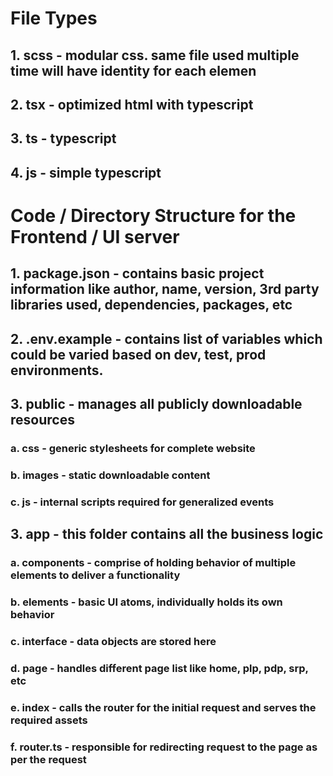 # File Types
## 1. scss     -   modular css. same file used multiple time will have identity for each elemen
## 2. tsx      -   optimized html with typescript
## 3. ts       -   typescript
## 4. js       -   simple typescript

# Code / Directory Structure for the Frontend / UI server
## 1. package.json - contains basic project information like author, name, version, 3rd party libraries used, dependencies, packages, etc
## 2. .env.example - contains list of variables which could be varied based on dev, test, prod environments.
## 3. public       - manages all publicly downloadable resources
###    a. css              -   generic stylesheets for complete website
###    b. images           -   static downloadable content
###    c. js               -   internal scripts required for generalized events
## 3. app - this folder contains all the business logic
###    a. components       -   comprise of holding behavior of multiple elements to deliver a functionality
###    b. elements         -   basic UI atoms, individually holds its own behavior
###    c. interface        -   data objects are stored here
###    d. page             -   handles different page list like home, plp, pdp, srp, etc
###    e. index            -   calls the router for the initial request and serves the required assets
###    f. router.ts        -   responsible for redirecting request to the page as per the request